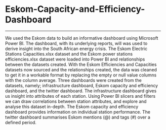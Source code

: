 # Eskom-Capacity-and-Efficiency-Dashboard
---
We used the Eskom data to build an informative dashboard using Microsoft Power BI. The dashboard, with its underlying reports, will was used to derive insight into the South African energy crisis.
The Eskom Electric Stations Capacities.xlsx dataset and the Eskom power stations efficiencies.xlsx dataset were loaded into Power BI and relationships between the datasets created.
With the Eskom Efficiencies and Capacities datasets now sourced and the relationships created, the data was cleaned to get it in a workable format by replacing the empty or null value columns with the column average.
Three dashboards were created from the datasets, namely; infrastructure dashboard, Eskom capacity and efficiency dashboard, and the twitter dashboard.
The infrastructure dashboard gives us insight into attributes of each station. Using Power BI slicers and filters we can draw correlations between station attributes, and explore and analyse this dataset in-depth. The Eskom capacity and efficiency dashboard provides information on individual station performance. The twitter dashboard summarises Eskom mentions (@) and tags (#) over a defined period.
